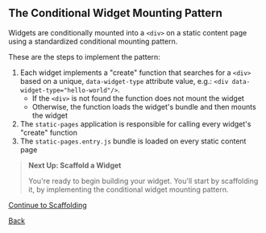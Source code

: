 ##  The Conditional Widget Mounting Pattern

Widgets are conditionally mounted into a `<div>` on a static content page using a standardized conditional mounting pattern.

These are the steps to implement the pattern:

1.  Each widget implements a "create" function that searches for a `<div>` based on a unique, `data-widget-type` attribute value, e.g.: `<div data-widget-type="hello-world"/>`.
    *  If the `<div>` is not found the function does not mount the widget
    *  Otherwise, the function loads the widget's bundle and then mounts the widget
2.  The `static-pages` application is responsible for calling every widget's "create" function
3.  The `static-pages.entry.js` bundle is loaded on every static content page

>  **Next Up: Scaffold a Widget**
> 
> You're ready to begin building your widget. You'll start by scaffolding it, by implementing the conditional widget mounting pattern.

[Continue to Scaffolding](../scaffolding/1_START.md)

[Back](./3_STATIC_PAGES.md)
